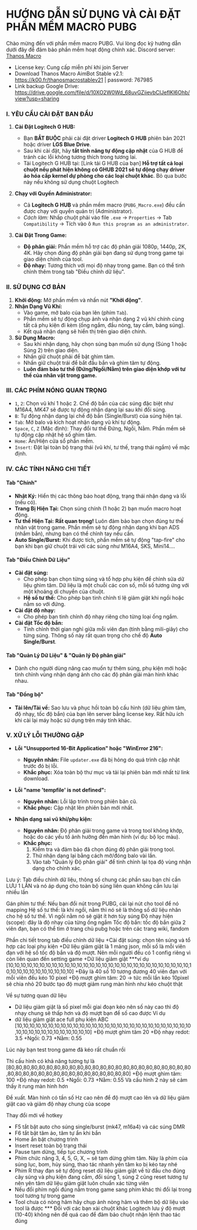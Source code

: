 **HƯỚNG DẪN SỬ DỤNG VÀ CÀI ĐẶT PHẦN MỀM MACRO PUBG**
=====================================================

Chào mừng đến với phần mềm macro PUBG. Vui lòng đọc kỹ hướng dẫn dưới đây để đảm bảo phần mềm hoạt động chính xác.
Discord server: [Thanos Macro](https://discord.gg/H5DEgj2SuT)
- License key: Cung cấp miễn phí khi join Server
- Download Thanos Macro AimBot Stable v2.1: https://k00.fr/thanosmacrostablev21 | password: 767985
- Link backup Google Drive: https://drive.google.com/file/d/10XO2W0Wd_68uvGZiievbCIJeflKl6Ohb/view?usp=sharing
### **I. YÊU CẦU CÀI ĐẶT BAN ĐẦU**

1.  **Cài Đặt Logitech G HUB:**
    * Bạn **BẮT BUỘC** phải cài đặt driver **Logitech G HUB** phiên bản 2021 hoặc driver **LGS Blue Drive**.
    * Sau khi cài đặt, hãy **tắt tính năng tự động cập nhật** của G HUB để tránh các lỗi không tương thích trong tương lai.
    * Tải Logitech G HUB tại: [Link tải G HUB của bạn]
**Hỗ trợ tất cả loại chuột nếu phát hiện không có GHUB 2021 sẽ tự động chạy driver ảo hóa cấp kernel dự phòng cho các loại chuột khác**. Bỏ qua bước này nếu không sử dụng chuột Logitech

2.  **Chạy với Quyền Administrator:**
    * Cả **Logitech G HUB** và phần mềm macro (`PUBG_Macro.exe`) đều cần được chạy với quyền quản trị (Administrator).
    * *Cách làm:* Nhấp chuột phải vào file `.exe` -> `Properties` -> Tab `Compatibility` -> Tích vào ô `Run this program as an administrator`.

3.  **Cài Đặt Trong Game:**
    * **Độ phân giải:** Phần mềm hỗ trợ các độ phân giải 1080p, 1440p, 2K, 4K. Hãy chọn đúng độ phân giải bạn đang sử dụng trong game tại giao diện chính của tool.
    * **Độ nhạy:** Tương thích với mọi độ nhạy trong game. Bạn có thể tinh chỉnh thêm trong tab "Điều chỉnh dữ liệu".

### **II. SỬ DỤNG CƠ BẢN**

1.  **Khởi động:** Mở phần mềm và nhấn nút **"Khởi động"**.
2.  **Nhận Dạng Vũ Khí:**
    * Vào game, mở balo của bạn lên (phím `Tab`).
    * Phần mềm sẽ tự động chụp ảnh và nhận dạng 2 vũ khí chính cùng tất cả phụ kiện đi kèm (ống ngắm, đầu nòng, tay cầm, báng súng).
    * Kết quả nhận dạng sẽ hiển thị trên giao diện chính.
3.  **Sử Dụng Macro:**
    * Sau khi nhận dạng, hãy chọn súng bạn muốn sử dụng (Súng 1 hoặc Súng 2) trên giao diện.
    * Nhấn giữ chuột phải để bật ghìm tâm.
    * Nhấn giữ chuột trái để bắt đầu bắn và ghìm tâm tự động.
    * **Luôn đảm bảo tư thế (Đứng/Ngồi/Nằm) trên giao diện khớp với tư thế của nhân vật trong game.**

### **III. CÁC PHÍM NÓNG QUAN TRỌNG**

* `1`, `2`: Chọn vũ khí 1 hoặc 2. Chế độ bắn của các súng đặc biệt như M16A4, MK47 sẽ được tự động nhận dạng lại sau khi đổi súng.
* `B`: Tự động nhận dạng lại chế độ bắn (Single/Burst) của súng hiện tại.
* `Tab`: Mở balo và kích hoạt nhận dạng vũ khí tự động.
* `Space`, `C`, `Z` (Mặc định): Thay đổi tư thế Đứng, Ngồi, Nằm. Phần mềm sẽ tự động cập nhật hệ số ghìm tâm.
* `Home`: Ẩn/Hiện cửa sổ phần mềm.
* `Insert`: Đặt lại toàn bộ trạng thái (vũ khí, tư thế, trạng thái ngắm) về mặc định.

### **IV. CÁC TÍNH NĂNG CHI TIẾT**

#### **Tab "Chính"**
* **Nhật Ký:** Hiển thị các thông báo hoạt động, trạng thái nhận dạng và lỗi (nếu có).
* **Trang Bị Hiện Tại:** Chọn súng chính (1 hoặc 2) bạn muốn macro hoạt động.
* **Tư thế Hiện Tại:** **Rất quan trọng!** Luôn đảm bảo bạn chọn đúng tư thế nhân vật trong game. Phần mềm sẽ tự động nhận dạng khi bạn ADS (nhắm bắn), nhưng bạn có thể chỉnh tay nếu cần.
* **Auto Single/Burst:** Khi được tích, phần mềm sẽ tự động "tap-fire" cho bạn khi bạn giữ chuột trái với các súng như M16A4, SKS, Mini14....

#### **Tab "Điều Chỉnh Dữ Liệu"**
* **Cài đặt súng:**
    * Cho phép bạn chọn từng súng và tổ hợp phụ kiện để chỉnh sửa dữ liệu ghìm tâm. Dữ liệu là một chuỗi các con số, mỗi số tương ứng với một khoảng di chuyển của chuột.
    * **Hệ số tư thế:** Cho phép bạn tinh chỉnh tỉ lệ giảm giật khi ngồi hoặc nằm so với đứng.
* **Cài đặt độ nhạy:**
    * Cho phép bạn tinh chỉnh độ nhạy riêng cho từng loại ống ngắm.
* **Cài đặt Tốc độ bắn:**
    * Tinh chỉnh thời gian nghỉ giữa mỗi viên đạn (tính bằng mili-giây) cho từng súng. Thông số này rất quan trọng cho chế độ **Auto Single/Burst**.

#### **Tab "Quản Lý Dữ Liệu" & "Quản lý Độ phân giải"**
* Dành cho người dùng nâng cao muốn tự thêm súng, phụ kiện mới hoặc tinh chỉnh vùng nhận dạng ảnh cho các độ phân giải màn hình khác nhau.

#### **Tab "Đồng bộ"**
* **Tải lên/Tải về:** Sao lưu và phục hồi toàn bộ cấu hình (dữ liệu ghìm tâm, độ nhạy, tốc độ bắn) của bạn lên server bằng license key. Rất hữu ích khi cài lại máy hoặc sử dụng trên máy tính khác.

### **V. XỬ LÝ LỖI THƯỜNG GẶP**

* **Lỗi "Unsupported 16-Bit Application" hoặc "WinError 216":**
    * **Nguyên nhân:** File `updater.exe` đã bị hỏng do quá trình cập nhật trước đó bị lỗi.
    * **Khắc phục:** Xóa toàn bộ thư mục và tải lại phiên bản mới nhất từ link download.

* **Lỗi "name 'tempfile' is not defined":**
    * **Nguyên nhân:** Lỗi lập trình trong phiên bản cũ.
    * **Khắc phục:** Cập nhật lên phiên bản mới nhất.

* **Nhận dạng sai vũ khí/phụ kiện:**
    * **Nguyên nhân:** Độ phân giải trong game và trong tool không khớp, hoặc do các yếu tố ảnh hưởng đến màn hình (ví dụ: bộ lọc màu).
    * **Khắc phục:**
        1.  Kiểm tra và đảm bảo đã chọn đúng độ phân giải trong tool.
        2.  Thử nhận dạng lại bằng cách mở/đóng balo vài lần.
        3.  Vào tab "Quản lý Độ phân giải" để tinh chỉnh lại tọa độ vùng nhận dạng cho chính xác.


Lưu ý:
Tab điều chỉnh dữ liệu, thông số chung các phần sau bạn chỉ cần LƯU 1 LẦN và nó áp dụng cho toàn bộ súng liên quan không cần lưu lại nhiều lần

Gán phím tư thế: Nếu bạn đổi nút trong PUBG, cài lại nút cho tool để nó mapping
Hệ số tư thế: là khi ngồi, nằm thì nó sẽ là thông số dữ liệu nhân cho hệ số tư thế. Vì ngồi nằm nó sẽ giật ít hơn tùy súng
Độ nhạy hiện (scope): đây là độ nhạy của từng ống ngắm
Tốc độ bắn: tốc độ bắn giữa 2 viên đạn, bạn có thể tìm ở trang chủ pubg hoặc trên các trang wiki, fandom

Phần chi tiết trong tab điều chỉnh dữ liệu
+Cài đặt súng: chọn tên súng và tổ hợp các loại phụ kiện
+Dữ liệu giảm giật là 1 mảng json, mỗi số là mỗi viên đạn với hệ số tốc độ bắn và độ mượt. Nên mỗi người đều có 1 config riêng vì còn liên quan đến setting game
+Dữ liệu giảm giật
***ví dụ
[10,10,10,10,10,10,10,10,10,10,10,10,10,10,10,10,10,10,10,10,10,10,10,10,10,10,10,10,10,10,10,10,10,10,10,10,10,10,10,10]
+Đây là 40 số 10 tương đương 40 viên đạn với mỗi viên đều kéo 10 pixel
+Độ mượt ghìm tâm: 20 -> tức mỗi lần kéo 10pixel sẽ chia nhỏ 20 bước tạo độ mượt giảm rung màn hình như kéo chuột thật

Về sự tương quan dữ liệu
+ Dữ liệu giảm giật là số pixel mỗi giai đoạn kéo nên số này cao thì độ nhạy chung sẽ thấp hơn và độ mượt bạn để số cao được
Ví dụ
+ dữ liệu giảm giật ace full phụ kiện ABC
[10,10,10,10,10,10,10,10,10,10,10,10,10,10,10,10,10,10,10,10,10,10,10,10,10,10,10,10,10,10,10,10,10,10,10,10,10,10,10,10]
+Độ mượt ghìm tâm 20
+Độ nhạy redot: 3.5
+Ngồi: 0.73
+Nằm: 0.55

Lúc này bạn test trong game đã kéo rất chuẩn rồi

Thì cấu hình có khả năng tương tự là
[80,80,80,80,80,80,80,80,80,80,80,80,80,80,80,80,80,80,80,80,80,80,80,80,80,80,80,80,80,80,80,80,80,80,80,80,80,80,80,80]
+Độ mượt ghìm tâm: 100
+Độ nhạy redot: 0.5
+Ngồi: 0.73
+Nằm: 0.55
Và cấu hình 2 này sẽ cảm thấy ít rung màn hình hơn

Đề xuất. Màn hình có tần số Hz cao nên để độ mượt cao lên và dữ liệu giảm giật cao và giảm độ nhạy chung của scope

Thay đổi mới về hotkey
- F5 tắt bật auto cho súng single/burst (mk47, m16a4) và các súng DMR
- F6 tắt bật tâm ảo, tâm tự ẩn khi bắn
- Home ẩn bật chương trình
- Insert reset toàn bộ trạng thái
- Pause tạm dừng, tiếp tục chương trình
- Phím chức năng 3, 4, 5, G, X, ~ sẽ tạm dừng ghìm tâm. Này là phím của súng lục, bom, hủy súng, thao tác nhanh yên tâm ko bị kéo tay nhé
- Phím R thay đạn sẽ tự động reset dữ liệu giảm giật về từ đầu cho đúng cây súng và phụ kiện đang cầm, đổi súng 1, súng 2 cũng reset tương tự nên yên tâm dữ liệu giảm giật luôn chuẩn xác từng viên
- Nếu đổi phím ngồi đúng nằm trong game sang phím khác thì đổi lại trong tool tương tự trong game
- Tool chưa có nòng hãm hãy chụp ảnh nòng hãm và thêm bộ dữ liệu vào tool là được
*** Đối với các bạn xài chuột khác Logitech lưu ý độ mượt (10-40) không nên để quá cao để đảm bảo chuột nhận lệnh thao tác đúng
